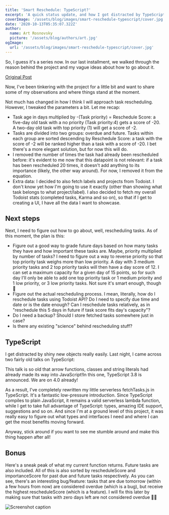 ```yaml
---
title: 'Smart Reschedule: TypeScript?'
excerpt: 'A quick status update, and how I got distracted by TypeScript ♥️'
coverImage: '/assets/blog/images/smart-reschedule-typescript/cover.jpg'
date: '2020-10-13T05:35:07.322Z'
author:
  name: Art Rosnovsky
  picture: '/assets/blog/authors/art.jpg'
ogImage:
  url: '/assets/blog/images/smart-reschedule-typescript/cover.jpg'
---
```


So, I guess it's a series now. In our last installment, we walked through the reason behind the project and my vague ideas about how to go about it.

[​Original Post](/posts/todoist-smart-reschedule)

​Now, I've been tinkering with the project for a little bit and want to share some of my observations and where things stand at the moment.

Not much has changed in how I think I will approach task rescheduling. However, I tweaked the parameters a bit. Let me recap:

- Task age in days multiplied by -(Task priority) = Reschedule Score: a five-day old task with a no priority (Task priority:4) gets a score of -20. A two-day old task with top priority (1) will get a score of -2.
- Tasks are divided into two groups: overdue and future. Tasks within each group are sorted descending by Reschedule Score: a task with the score of -2 will be ranked higher than a task with a score of -20. I bet there's a more elegant solution, but for now this will do.
- I removed the number of times the task had already been rescheduled before: it's evident to me now that this datapoint is not relevant: if a task has been rescheduled 20 times, it doesn't add anything to its importance (likely, the other way around). For now, I removed it from the equation.
- Extra data: I decided to also fetch labels and projects from Todoist. I don't know yet how I'm going to use it exactly (other than showing what task belongs to what project/label). I also decided to fetch my overall Todoist stats (completed tasks, Karma and so on), so that if I get to creating a UI, I have all the data I want to showcase.

## Next steps

Next, I need to figure out how to go about, well, rescheduling tasks. As of this moment, the plan is this:

- Figure out a good way to grade future days based on how many tasks they have and how important these tasks are. Maybe, priority multiplied by number of tasks? I need to figure out a way to reverse priority so that top priority task weighs more than low priority. A day with 3 medium priority tasks and 2 top priority tasks will then have a day score of 12. I can set a maximum capacity for a given day of 15 points, so for such day I'll only be able to add one top priority task or 1 medium priority and 1 low priority, or 3 low priority tasks. Not sure it's smart enough, though 🤔
- Figure out the actual rescheduling process. I mean, literally, how do I reschedule tasks using Todoist API? Do I need to specify due time and date or is the date enough? Can I reschedule tasks relatively, as in "reschedule this 5 days in future if task score fits day's capacity"?
- Do I need a backup? Should I store fetched tasks somewhere just in case?
- Is there any existing "science" behind rescheduling stuff?

## TypeScript

I get distracted by shiny new objects really easily. Last night, I came across two fairly old talks on TypeScript:

This talk is so old that arrow functions, classes and string literals had already made its way into JavaScript!In this one, TypeScript 3.8 is announced. We are on 4.0 already!

As a result, I've completely rewritten my little serverless fetchTasks.js in TypeScript. It's a fantastic low-pressure introduction. Since TypeScript compiles to plain JavaScript, it remains a valid serverless lambda function, while I get to take full advantage of TypeScript: types, amazing IDE support, suggestions and so on. And since I'm at a ground level of this project, it was really easy to figure out what types and interfaces I need and where I can get the most benefits moving forward.

Anyway, stick around if you want to see me stumble around and make this thing happen after all!

## Bonus

Here's a sneak peak of what my current function returns. Future tasks are also included. All of this is also sorted by rescheduleScore and importanceScore for past due and future tasks respectively. As you can see, there's an interesting bug/feature: tasks that are due tomorrow (within a few hours from now) are considered overdue (which is a bug), but receive the highest rescheduleScore (which is a feature). I will fix this later by making sure that tasks with zero days left are not considered overdue 🤷‍♂️

![Screenshot](/assets/blog/images/smart-reschedule-typescript/screenshot.jpg)
caption
